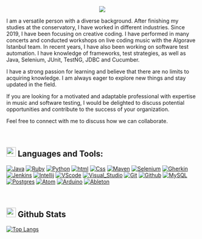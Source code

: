 
<p align="center">
  <a href="https://github.com/quatronostro/readme-typing-svg"><img src="https://readme-typing-svg.herokuapp.com?lines=Hi,+My+name+is+Berke+Baramuk.;I+am+a+live-coder+at+Algorave+Istanbul.;&center=true&width=500&height=50"></a>
</p>
<p align="left">
  I am a versatile person with a diverse background. After finishing my studies at the conservatory, I have worked in different industries. Since 2019, I have been focusing on creative coding. I have performed in many concerts and conducted workshops on live coding music with the Algorave Istanbul team. In recent years, I have also been working on software test automation. I have knowledge of frameworks, test strategies, as well as Java, Selenium, JUnit, TestNG, JDBC and Cucumber.

I have a strong passion for learning and believe that there are no limits to acquiring knowledge. I am always eager to explore new things and stay updated in the field.

If you are looking for a motivated and adaptable professional with expertise in music and software testing, I would be delighted to discuss potential opportunities and contribute to the success of your organization.

Feel free to connect with me to discuss how we can collaborate.
</p>
<br />

## <img src="https://media2.giphy.com/media/QssGEmpkyEOhBCb7e1/giphy.gif?cid=ecf05e47a0n3gi1bfqntqmob8g9aid1oyj2wr3ds3mg700bl&rid=giphy.gif" width ="25"><b> Languages and Tools:</b>

[![Java](https://skillicons.dev/icons?i=java)](https://www.java.com/)
[![Ruby](https://skillicons.dev/icons?i=ruby)](https://www.ruby-lang.org/)
[![Python](https://skillicons.dev/icons?i=py)](https://www.python.org/)
[![html](https://skillicons.dev/icons?i=html)](html)
[![Css](https://skillicons.dev/icons?i=css)](css)
[![Maven](https://skillicons.dev/icons?i=maven)](https://maven.apache.org/)
[![Selenium](https://skillicons.dev/icons?i=selenium)](https://www.selenium.dev/)
[![Gherkin](https://skillicons.dev/icons?i=gherkin)](https://cucumber.io/docs/gherkin/)
[![Jenkins](https://skillicons.dev/icons?i=jenkins)](https://www.jenkins.io/)
[![Intellij](https://skillicons.dev/icons?i=idea)](https://www.jetbrains.com/idea/)
[![VScode](https://skillicons.dev/icons?i=vscode)](https://code.visualstudio.com/)
[![Visual_Studio](https://skillicons.dev/icons?i=visualstudio)](https://visualstudio.microsoft.com/)
[![Git](https://skillicons.dev/icons?i=git)](https://git-scm.com/)
[![Github](https://skillicons.dev/icons?i=github)](https://github.com/)
[![MySQL](https://skillicons.dev/icons?i=mysql)](https://www.mysql.com/)
[![Postgres](https://skillicons.dev/icons?i=postgres)](https://www.postgresql.org/)
[![Atom](https://skillicons.dev/icons?i=atom)](Atom)
[![Arduino](https://skillicons.dev/icons?i=arduino)](https://www.arduino.cc/)
[![Ableton](https://skillicons.dev/icons?i=ableton)](https://www.ableton.com/)


<!-- ## <p>Languages and Tools:</p>

<p align="center">

![Java - _Good_](https://img.shields.io/badge/Java-Good-F8981D?style=for-the-badge&logo=java&labelColor=4E7F9F&logoColor=white) 
![Python - _Basic_](https://img.shields.io/badge/Python-Basic-FECE3E?style=for-the-badge&logo=python&labelColor=3870A1&logoColor=white)
![HTML - _Good_](https://img.shields.io/badge/HTML-Good-E96228?style=for-the-badge&logo=html5&labelColor=DD4B25&logoColor=white)
![Ruby - _Basic_](https://img.shields.io/badge/Ruby-Basic-F55058?style=for-the-badge&logo=ruby&labelColor=E7305B&logoColor=white) 
![Selenium - _Soon_](https://img.shields.io/badge/Selenium-Soon-F58000?style=for-the-badge&logo=selenium&labelColor=080C904&logoColor=green) 
![Ableton - _Good_](https://img.shields.io/badge/Ableton-Good-00425A?style=for-the-badge&logo=ableton&labelColor=white&logoColor=white) 
![Sonic-pi - _Expert_](https://img.shields.io/badge/Sonic_Pi-Expert-33425B?style=for-the-badge&labelColor=FF78F0&logoColor=white) 
![P5.Js - _Basic_](https://img.shields.io/badge/P5.Js-Basic-33425B?style=for-the-badge&labelColor=F48484&logoColor=white) 
![Touchdesigner - _Good_](https://img.shields.io/badge/Touchdesigner-Good-33425B?style=for-the-badge&labelColor=658864&logoColor=white) 
![GitHub](https://img.shields.io/badge/-GitHub-424242?style=for-the-badge&logo=github&labelColor=1b1b1b&logoColor=white) 
![IntellijIDEA](https://img.shields.io/badge/-IntellijIDEA%20IDEA-black?style=for-the-badge&logo=intellij-idea&labelColor=1b1b1b&logoColor=3282B8&) 
![PyCharm](https://img.shields.io/badge/-PyCharm-black?style=for-the-badge&logo=Pycharm&labelColor=1b1b1b&logoColor=FFE121&) 
![VSCode](https://img.shields.io/badge/-VSCode-007ACC?style=for-the-badge&logo=visual-studio-code&labelColor=1b1b1b&logoColor=white) 
![Atom](https://img.shields.io/badge/-Atom-A8E890?style=for-the-badge&logo=atom&labelColor=1b1b1b&logoColor=white) 
![Arduino](https://img.shields.io/badge/-Arduino-8BBCCC?style=for-the-badge&logo=arduino&labelColor=1b1b1b&logoColor=white) 

</p> -->

<br />

## <img src="https://media.giphy.com/media/iY8CRBdQXODJSCERIr/giphy.gif" width="25"> <b>Github Stats</b>

[![Top Langs](https://github-readme-stats.vercel.app/api/top-langs/?username=quatronostro&layout=compact&theme=github_dark#center)](https://quatronostro-readme-stats.vercel.app)

<!--
![quatronostro's github activity graph](https://github-readme-activity-graph.cyclic.app/graph?username=quatronostro&bg_color=0d1117&color=ffffff&line=00b3ff&point=f9fafa&area=false&hide_border=true)
-->
